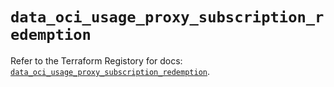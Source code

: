 # `data_oci_usage_proxy_subscription_redemption`

Refer to the Terraform Registory for docs: [`data_oci_usage_proxy_subscription_redemption`](https://registry.terraform.io/providers/oracle/oci/6.18.0/docs/data-sources/usage_proxy_subscription_redemption).
